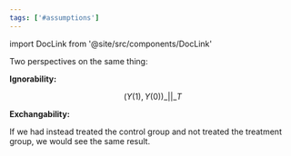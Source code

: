 ```yaml
---
tags: ['#assumptions']
---
```


import DocLink from '@site/src/components/DocLink'



Two perspectives on the same thing:

**Ignorability:**

$$(Y(1), Y(0)) \_||\_ T$$

**Exchangability:**

If we had instead treated the control group and not treated the treatment group, we would see the same result.